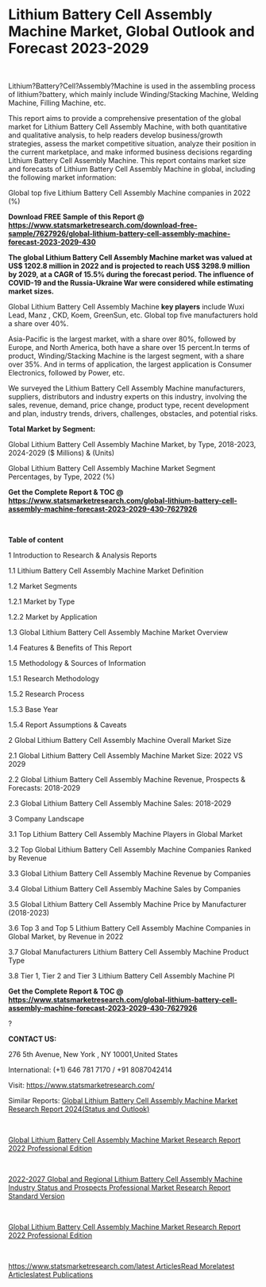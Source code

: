 <h1>Lithium Battery Cell Assembly Machine Market, Global Outlook and Forecast 2023-2029</h1><br/><p>Lithium?Battery?Cell?Assembly?Machine is used in the assembling process of lithium?battery, which mainly include Winding/Stacking Machine, Welding Machine, Filling Machine, etc.</p>
 
 
 
 <p>This report aims to provide a comprehensive presentation of the global market for Lithium Battery Cell Assembly Machine, with both quantitative and qualitative analysis, to help readers develop business/growth strategies, assess the market competitive situation, analyze their position in the current marketplace, and make informed business decisions regarding Lithium Battery Cell Assembly Machine. This report contains market size and forecasts of Lithium Battery Cell Assembly Machine in global, including the following market information:</p>
 
 
 
 <p>Global top five Lithium Battery Cell Assembly Machine companies in 2022 (%)</p>
 
 
 
 <p><strong>Download FREE Sample of this Report @ <a href="https://www.statsmarketresearch.com/download-free-sample/7627926/global-lithium-battery-cell-assembly-machine-forecast-2023-2029-430">https://www.statsmarketresearch.com/download-free-sample/7627926/global-lithium-battery-cell-assembly-machine-forecast-2023-2029-430</a></strong></p>
 
 
 
 <p><strong>The global Lithium Battery Cell Assembly Machine market was valued at US$ 1202.8 million in 2022 and is projected to reach US$ 3298.9 million by 2029, at a <strong>CAGR</strong> of 15.5% during the forecast period. The influence of COVID-19 and the Russia-Ukraine War were considered while estimating market sizes.</strong></p>
 
 
 
 <p>Global Lithium Battery Cell Assembly Machine <strong>key players</strong> include Wuxi Lead, Manz , CKD, Koem, GreenSun, etc. Global top five manufacturers hold a share over 40%.</p>
 
 
 
 <p>Asia-Pacific is the largest market, with a share over 80%, followed by Europe, and North America, both have a share over 15 percent.In terms of product, Winding/Stacking Machine is the largest segment, with a share over 35%. And in terms of application, the largest application is Consumer Electronics, followed by Power, etc.</p>
 
 
 
 <p>We surveyed the Lithium Battery Cell Assembly Machine manufacturers, suppliers, distributors and industry experts on this industry, involving the sales, revenue, demand, price change, product type, recent development and plan, industry trends, drivers, challenges, obstacles, and potential risks.</p>
 
 
 
 <p><strong>Total Market by Segment:</strong></p>
 
 
 
 <p>Global Lithium Battery Cell Assembly Machine Market, by Type, 2018-2023, 2024-2029 ($ Millions) & (Units)</p>
 
 
 
 <p>Global Lithium Battery Cell Assembly Machine Market Segment Percentages, by Type, 2022 (%)</p>
 
 
 
 <div><b>Get the Complete Report & TOC @ <a href="https://www.statsmarketresearch.com/global-lithium-battery-cell-assembly-machine-forecast-2023-2029-430-7627926">https://www.statsmarketresearch.com/global-lithium-battery-cell-assembly-machine-forecast-2023-2029-430-7627926</a></b></div>
 
 
 
 <p><br />
 
 <b>Table of content</b></p>
 
 
 
 <p>1 Introduction to Research & Analysis Reports<br />
 
 1.1 Lithium Battery Cell Assembly Machine Market Definition<br />
 
 1.2 Market Segments<br />
 
 1.2.1 Market by Type<br />
 
 1.2.2 Market by Application<br />
 
 1.3 Global Lithium Battery Cell Assembly Machine Market Overview<br />
 
 1.4 Features & Benefits of This Report<br />
 
 1.5 Methodology & Sources of Information<br />
 
 1.5.1 Research Methodology<br />
 
 1.5.2 Research Process<br />
 
 1.5.3 Base Year<br />
 
 1.5.4 Report Assumptions & Caveats<br />
 
 2 Global Lithium Battery Cell Assembly Machine Overall Market Size<br />
 
 2.1 Global Lithium Battery Cell Assembly Machine Market Size: 2022 VS 2029<br />
 
 2.2 Global Lithium Battery Cell Assembly Machine Revenue, Prospects & Forecasts: 2018-2029<br />
 
 2.3 Global Lithium Battery Cell Assembly Machine Sales: 2018-2029<br />
 
 3 Company Landscape<br />
 
 3.1 Top Lithium Battery Cell Assembly Machine Players in Global Market<br />
 
 3.2 Top Global Lithium Battery Cell Assembly Machine Companies Ranked by Revenue<br />
 
 3.3 Global Lithium Battery Cell Assembly Machine Revenue by Companies<br />
 
 3.4 Global Lithium Battery Cell Assembly Machine Sales by Companies<br />
 
 3.5 Global Lithium Battery Cell Assembly Machine Price by Manufacturer (2018-2023)<br />
 
 3.6 Top 3 and Top 5 Lithium Battery Cell Assembly Machine Companies in Global Market, by Revenue in 2022<br />
 
 3.7 Global Manufacturers Lithium Battery Cell Assembly Machine Product Type<br />
 
 3.8 Tier 1, Tier 2 and Tier 3 Lithium Battery Cell Assembly Machine Pl</p>
 
 
 
 <div><b>Get the Complete Report & TOC @ <a href="https://www.statsmarketresearch.com/global-lithium-battery-cell-assembly-machine-forecast-2023-2029-430-7627926">https://www.statsmarketresearch.com/global-lithium-battery-cell-assembly-machine-forecast-2023-2029-430-7627926</a></b></div>
 
 
 
 <p>? </p>
 
 
 
 <p><b>CONTACT US:</b><br />
 
 276 5th Avenue, New York , NY 10001,United States<br />
 
 International: (+1) 646 781 7170 / +91 8087042414<br />
 
 Visit: <a href="https://www.statsmarketresearch.com/">https://www.statsmarketresearch.com/</a><br />
 
 Similar Reports: <a href="https://www.statsmarketresearch.com/global-lithium-battery-cell-assembly-machine-forecast-2023-2029-430-7627926">Global Lithium Battery Cell Assembly Machine Market Research Report 2024(Status and Outlook)</a><br />
 
 <br />
 
 <a href="https://www.statsmarketresearch.com/global-lithium-battery-cell-assembly-machine-forecast-2023-2029-430-7627926">Global Lithium Battery Cell Assembly Machine Market Research Report 2022 Professional Edition</a><br />
 
 <br />
 
 <a href="https://www.statsmarketresearch.com/global-lithium-battery-cell-assembly-machine-forecast-2023-2029-430-7627926">2022-2027 Global and Regional Lithium Battery Cell Assembly Machine Industry Status and Prospects Professional Market Research Report Standard Version</a><br />
 
 <br />
 
 <a href="https://www.statsmarketresearch.com/global-lithium-battery-cell-assembly-machine-forecast-2023-2029-430-7627926">Global Lithium Battery Cell Assembly Machine Market Research Report 2022 Professional Edition</a><br />
 
 <br />
 
 <a href="https://gyeongbokgung.com">https://www.statsmarketresearch.com/</a><a href="https://hallyeomaritime.com">latest Articles</a><a href="https://jingwansa.com">Read More</a><a href="https://nguoiviet.jp/">latest Articles</a><a href="https://www.intelmarketresearch.com/">latest Publications</a></p>
